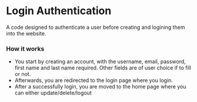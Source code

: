 # Login Authentication
A code designed to authenticate a user before creating and logining them into the website.

### How it works
- You start by creating an account, with the username, email, password, first name and last name required. Other fields are of user choice if to fill or not.
- Afterwards, you are redirected to the login page where you login.
- After a successfully login, you are moved to the home page where you can either update/delete/logout
